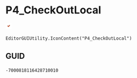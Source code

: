 # P4_CheckOutLocal
![](/img/P4_CheckOutLocal.png)

``` CSharp
EditorGUIUtility.IconContent("P4_CheckOutLocal")
```
## GUID
```
-7000818116428710010
```
